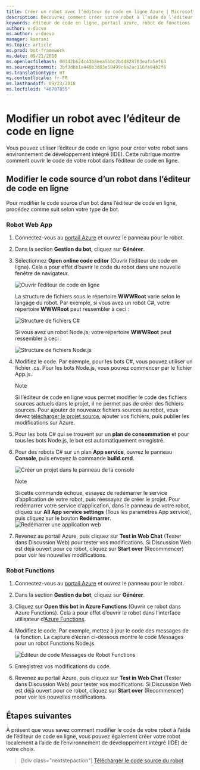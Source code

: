 ```yaml
---
title: Créer un robot avec l’éditeur de code en ligne Azure | Microsoft Docs
description: Découvrez comment créer votre robot à l’aide de l’éditeur de code en ligne dans Service Bot.
keywords: éditeur de code en ligne, portail azure, robot de fonctions
author: v-ducvo
ms.author: v-ducvo
manager: kamrani
ms.topic: article
ms.prod: bot-framework
ms.date: 09/21/2018
ms.openlocfilehash: 00342b624c43b8eea5bbc2bdd828703eafa5ef63
ms.sourcegitcommit: 3bf3dbb1a440b3d83e58499c6a2ac116fe04b2f6
ms.translationtype: HT
ms.contentlocale: fr-FR
ms.lasthandoff: 09/23/2018
ms.locfileid: "46707855"
---
```

# <a name="edit-a-bot-with-online-code-editor"></a>Modifier un robot avec l’éditeur de code en ligne

Vous pouvez utiliser l’éditeur de code en ligne pour créer votre robot sans environnement de développement intégré (IDE). Cette rubrique montre comment ouvrir le code de votre robot dans l’éditeur de code en ligne. 

## <a name="edit-bot-source-code-in-online-code-editor"></a>Modifier le code source d’un robot dans l’éditeur de code en ligne

Pour modifier le code source d’un bot dans l’éditeur de code en ligne, procédez comme suit selon votre type de bot.

### <a name="web-app-bot"></a>Robot Web App
1. Connectez-vous au [portail Azure](http://portal.azure.com) et ouvrez le panneau pour le robot.
2. Dans la section **Gestion du bot**, cliquez sur **Générer**.
3. Sélectionnez **Open online code editor** (Ouvrir l’éditeur de code en ligne). Cela a pour effet d’ouvrir le code du robot dans une nouvelle fenêtre de navigateur. 

   ![Ouvrir l’éditeur de code en ligne](~/media/azure-bot-build/open-online-code-editor.png)

   La structure de fichiers sous le répertoire **WWWRoot** varie selon le langage du robot. Par exemple, si vous avez un robot C#, votre répertoire **WWWRoot** peut ressembler à ceci :

   ![Structure de fichiers C#](~/media/azure-bot-build/cs-wwwroot-structure.png)

   Si vous avez un robot Node.js, votre répertoire **WWWRoot** peut ressembler à ceci :

   ![Structure de fichiers Node.js](~/media/azure-bot-build/node-wwwroot-structure.png)

4. Modifiez le code. Par exemple, pour les bots C#, vous pouvez utiliser un fichier .cs. Pour les bots Node.js, vous pouvez commencer par le fichier App.js.

   > [!NOTE]
   > Si l’éditeur de code en ligne vous permet modifier le code des fichiers sources actuels dans le projet, il ne permet pas de créer des fichiers sources. Pour ajouter de nouveaux fichiers sources au robot, vous devez [télécharger le projet source](bot-service-build-download-source-code.md), ajouter vos fichiers, puis publier les modifications sur Azure.

5. Pour les bots C# qui se trouvent sur un **plan de consommation** et pour tous les bots Node.js, le bot est automatiquement enregistré. 

6. Pour des robots C# sur un plan **App service**, ouvrez le panneau **Console**, puis envoyez la commande **build.cmd**. 

   ![Créer un projet dans le panneau de la console](~/media/azure-bot-build/cs-console-build-cmd.png)
 
   > [!NOTE]
   > Si cette commande échoue, essayez de redémarrer le service d’application de votre robot, puis réessayez de créer le projet. Pour redémarrer votre service d’application, dans le panneau de votre robot, cliquez sur **All App service settings** (Tous les paramètres App service), puis cliquez sur le bouton **Redémarrer**.
   > ![Redémarrer une application web](~/media/azure-bot-build/open-online-code-editor-restart-appservice.png)

7. Revenez au portail Azure, puis cliquez sur **Test in Web Chat** (Tester dans Discussion Web) pour tester vos modifications. Si Discussion Web est déjà ouvert pour ce robot, cliquez sur **Start over** (Recommencer) pour voir les nouvelles modifications.

### <a name="functions-bot"></a>Robot Functions

1. Connectez-vous au [portail Azure](http://portal.azure.com) et ouvrez le panneau pour le robot.
2. Dans la section **Gestion du bot**, cliquez sur **Générer**.
3. Cliquez sur **Open this bot in Azure Functions** (Ouvrir ce robot dans Azure Functions). Cela a pour effet d’ouvrir le robot dans l’interface utilisateur d’<a href="http://go.microsoft.com/fwlink/?linkID=747839" target="_blank">Azure Functions</a>. 
4. Modifiez le code. Par exemple, mettez à jour le code des messages de la fonction. La capture d’écran ci-dessous montre le code Messages pour un robot Functions Node.js.

   ![Éditeur de code Messages de Robot Functions](~/media/azure-bot-build/functions-messages-code.png)

5. Enregistrez vos modifications du code.
6. Revenez au portail Azure, puis cliquez sur **Test in Web Chat** (Tester dans Discussion Web) pour tester vos modifications. Si Discussion Web est déjà ouvert pour ce robot, cliquez sur **Start over** (Recommencer) pour voir les nouvelles modifications.

## <a name="next-steps"></a>Étapes suivantes
À présent que vous savez comment modifier le code de votre robot à l’aide de l’éditeur de code en ligne, vous pouvez également créer votre robot localement à l’aide de l’environnement de développement intégré (IDE) de votre choix.

> [!div class="nextstepaction"]
> [Télécharger le code source du robot](bot-service-build-download-source-code.md)
